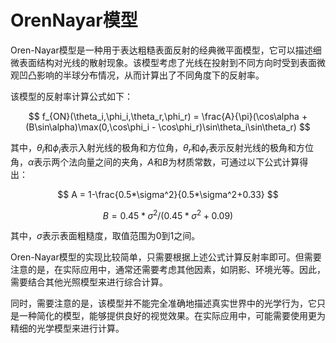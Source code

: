 # OrenNayar模型

Oren-Nayar模型是一种用于表达粗糙表面反射的经典微平面模型，它可以描述细微表面结构对光线的散射现象。该模型考虑了光线在投射到不同方向时受到表面微观凹凸影响的半球分布情况，从而计算出了不同角度下的反射率。

该模型的反射率计算公式如下：

$$
f_{ON}(\theta_i,\phi_i,\theta_r,\phi_r) = \frac{A}{\pi}(\cos\alpha + (B\sin\alpha)\max(0,\cos\phi_i - \cos\phi_r)\sin\theta_i\sin\theta_r)
$$

其中，$\theta_i$和$\phi_i$表示入射光线的极角和方位角，$\theta_r$和$\phi_r$表示反射光线的极角和方位角，$\alpha$表示两个法向量之间的夹角，$A$和$B$为材质常数，可通过以下公式计算得出：

$$
A = 1-\frac{0.5*\sigma^2}{0.5*\sigma^2+0.33}
$$

$$
B = 0.45*\sigma^2/(0.45*\sigma^2+0.09)
$$

其中，$\sigma$表示表面粗糙度，取值范围为0到1之间。

Oren-Nayar模型的实现比较简单，只需要根据上述公式计算反射率即可。但需要注意的是，在实际应用中，通常还需要考虑其他因素，如阴影、环境光等。因此，需要结合其他光照模型来进行综合计算。

同时，需要注意的是，该模型并不能完全准确地描述真实世界中的光学行为，它只是一种简化的模型，能够提供良好的视觉效果。在实际应用中，可能需要使用更为精细的光学模型来进行计算。
